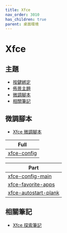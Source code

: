 ```yaml
---
title: Xfce
nav_order: 3010
has_children: true
parent: 桌面環境
---
```



# Xfce


## 主題

* [按鍵綁定](https://samwhelp.github.io/note-about-debian/read/master/desktop-environment/xfce/keybind.html)
* [佈景主題](https://samwhelp.github.io/note-about-debian/read/master/desktop-environment/xfce/theme.html)
* [微調腳本](#微調腳本)
* [相關筆記](#相關筆記)


## 微調腳本

*  [Xfce 微調腳本](https://github.com/samwhelp/debian-adjustment/tree/main/prototype/de/xfce)

| Full |
| --- |
| [xfce-config](https://github.com/samwhelp/debian-adjustment/tree/main/prototype/de/xfce/full/xfce-config) |

| Part |
| --- |
| [xfce-config-main](https://github.com/samwhelp/debian-adjustment/tree/main/prototype/de/xfce/part/xfce-config-main) |
| [xfce-favorite-apps](https://github.com/samwhelp/debian-adjustment/tree/main/prototype/de/xfce/part/xfce-favorite-apps) |
| [xfce-autostart-plank](https://github.com/samwhelp/debian-adjustment/tree/main/prototype/de/xfce/part/xfce-autostart-plank) |


## 相關筆記

* [Xfce 探索筆記](https://samwhelp.github.io/note-about-xfce/)
